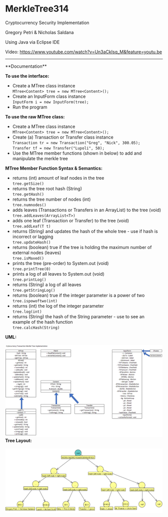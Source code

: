 # MerkleTree314
Cryptocurrency Security Implementation

Gregory Petri & Nicholas Saldana

Using Java via Eclipse IDE

Video: https://www.youtube.com/watch?v=Un3aCkIsq_M&feature=youtu.be </br>
<hr></hr>
**Documentation**

__To use the interface:__

* Create a MTree class instance</br>
`MTree<Content> tree = new MTree<Content>();`</br>
* Create an InputForm class instance</br>
`InputForm i = new InputForm(tree);`</br>
* Run the program</br>


__To use the raw MTree class:__

* Create a MTree class instance</br>
`MTree<Content> tree = new MTree<Content>();`</br>
* Create (a) Transaction or Transfer class instance</br>
`Transaction tr = new Transaction("Greg", "Nick", 300.05);`</br>
`Transfer tf = new Transfer("Lupoli", 50);`</br>
* Use the MTree member functions (shown in below) to add and manipulate the merkle tree</br>

__MTree Member Function Syntax & Semantics:__
* returns (int) amount of leaf nodes in the tree</br>
`tree.getSize()`</br>
* returns the tree root hash (String)</br>
`tree.getHash()`</br>
* returns the tree number of nodes (int)</br>
`tree.numnodes()`</br>
* adds leaves (Transactions or Transfers in an ArrayList<T>) to the tree (void)</br>
`tree.addLeaves(ArrayList<T>)`</br>
* adds one leaf (Transaction or Transfer) to the tree (void) </br>
`tree.addLeaf(T t)`</br>
* returns (String) and updates the hash of the whole tree - use if hash is incorrect or lagging</br>
`tree.updateHash()`</br>
* returns (boolean) true if the tree is holding the maximum number of external nodes (leaves)</br>
`tree.isMaxed()`</br>
* prints the tree (pre-order) to System.out (void)</br>
`tree.printTree(0)`</br>
* prints a log of all leaves to System.out (void)</br>
`tree.printLog()`</br>
* returns (String) a log of all leaves</br>
`tree.getStringLog()`</br>
* returns (boolean) true if the integer parameter is a power of two</br>
`tree.ispowoftwo(int)`</br>
* returns (int) the log of the integer parameter</br>
`tree.log(int)`</br>
* returns (String) the hash of the String parameter - use to see an example of the hash function</br>
`tree.calcHash(String)`</br>

__UML:__</br>
</br>
![plot](MerkleTreeDesign.PNG)
</br>
__Tree Layout:__</br>
</br>
![plot](MerkleTreeInputExample.PNG)
</br>
